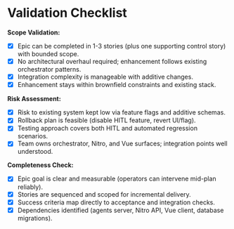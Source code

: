 # Validation Checklist

**Scope Validation:**
- [x] Epic can be completed in 1-3 stories (plus one supporting control story) with bounded scope.
- [x] No architectural overhaul required; enhancement follows existing orchestrator patterns.
- [x] Integration complexity is manageable with additive changes.
- [x] Enhancement stays within brownfield constraints and existing stack.

**Risk Assessment:**
- [x] Risk to existing system kept low via feature flags and additive schemas.
- [x] Rollback plan is feasible (disable HITL feature, revert UI/flag).
- [x] Testing approach covers both HITL and automated regression scenarios.
- [x] Team owns orchestrator, Nitro, and Vue surfaces; integration points well understood.

**Completeness Check:**
- [x] Epic goal is clear and measurable (operators can intervene mid-plan reliably).
- [x] Stories are sequenced and scoped for incremental delivery.
- [x] Success criteria map directly to acceptance and integration checks.
- [x] Dependencies identified (agents server, Nitro API, Vue client, database migrations).
